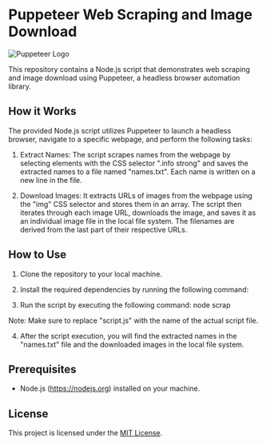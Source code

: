 # Puppeteer Web Scraping and Image Download

![Puppeteer Logo](https://upload.wikimedia.org/wikipedia/commons/3/3c/Puppeteer.png)

This repository contains a Node.js script that demonstrates web scraping and image download using Puppeteer, a headless browser automation library.

## How it Works

The provided Node.js script utilizes Puppeteer to launch a headless browser, navigate to a specific webpage, and perform the following tasks:

1. Extract Names: The script scrapes names from the webpage by selecting elements with the CSS selector ".info strong" and saves the extracted names to a file named "names.txt". Each name is written on a new line in the file.

2. Download Images: It extracts URLs of images from the webpage using the "img" CSS selector and stores them in an array. The script then iterates through each image URL, downloads the image, and saves it as an individual image file in the local file system. The filenames are derived from the last part of their respective URLs.

## How to Use

1. Clone the repository to your local machine.

2. Install the required dependencies by running the following command:

3. Run the script by executing the following command:
    node scrap

Note: Make sure to replace "script.js" with the name of the actual script file.

4. After the script execution, you will find the extracted names in the "names.txt" file and the downloaded images in the local file system.

## Prerequisites

- Node.js (https://nodejs.org) installed on your machine.

## License

This project is licensed under the [MIT License](LICENSE).



